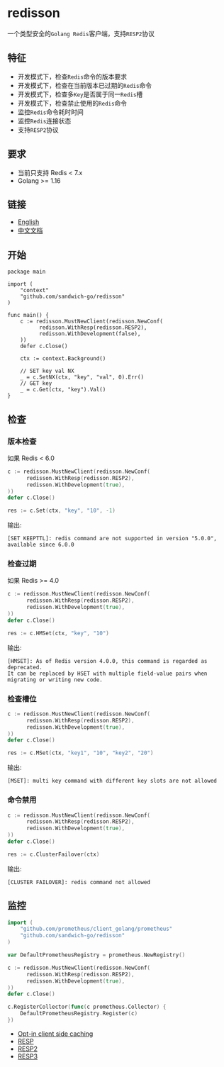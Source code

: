 # redisson

一个类型安全的`Golang Redis`客户端，支持`RESP2`协议

## 特征

* 开发模式下，检查`Redis`命令的版本要求
* 开发模式下，检查在当前版本已过期的`Redis`命令
* 开发模式下，检查多`Key`是否属于同一`Redis`槽
* 开发模式下，检查禁止使用的`Redis`命令
* 监控`Redis`命令耗时时间 
* 监控`Redis`连接状态
* 支持`RESP2`协议


## 要求

* 当前只支持 Redis < 7.x
* Golang >= 1.16

## 链接
* [English](https://github.com/sandwich-go/redisson/blob/version/1.0/README.md)
* [中文文档](https://github.com/sandwich-go/redisson/blob/version/1.0/README_CN.md)

## 开始

```golang
package main

import (
	"context"
	"github.com/sandwich-go/redisson"
)

func main() {
	c := redisson.MustNewClient(redisson.NewConf(
	      redisson.WithResp(redisson.RESP2), 
	      redisson.WithDevelopment(false), 
	))
	defer c.Close()

	ctx := context.Background()

	// SET key val NX
	_ = c.SetNX(ctx, "key", "val", 0).Err()
	// GET key
	_ = c.Get(ctx, "key").Val()
}
```

## 检查
### 版本检查
如果 Redis < 6.0
```go
c := redisson.MustNewClient(redisson.NewConf(
      redisson.WithResp(redisson.RESP2), 
      redisson.WithDevelopment(true), 
))
defer c.Close()

res := c.Set(ctx, "key", "10", -1)
```
输出:
```text
[SET KEEPTTL]: redis command are not supported in version "5.0.0", available since 6.0.0
```

### 检查过期
如果 Redis >= 4.0
```go
c := redisson.MustNewClient(redisson.NewConf(
      redisson.WithResp(redisson.RESP2), 
      redisson.WithDevelopment(true), 
))
defer c.Close()

res := c.HMSet(ctx, "key", "10")
```
输出:
```text
[HMSET]: As of Redis version 4.0.0, this command is regarded as deprecated.
It can be replaced by HSET with multiple field-value pairs when migrating or writing new code.
```

### 检查槽位
```go
c := redisson.MustNewClient(redisson.NewConf(
      redisson.WithResp(redisson.RESP2), 
      redisson.WithDevelopment(true), 
))
defer c.Close()

res := c.MSet(ctx, "key1", "10", "key2", "20")
```
输出:
```text
[MSET]: multi key command with different key slots are not allowed 
```

### 命令禁用
```go
c := redisson.MustNewClient(redisson.NewConf(
      redisson.WithResp(redisson.RESP2), 
      redisson.WithDevelopment(true), 
))
defer c.Close()

res := c.ClusterFailover(ctx)
```
输出:
```text
[CLUSTER FAILOVER]: redis command not allowed 
```

## 监控

```go
import (
    "github.com/prometheus/client_golang/prometheus"
    "github.com/sandwich-go/redisson"
)

var DefaultPrometheusRegistry = prometheus.NewRegistry()

c := redisson.MustNewClient(redisson.NewConf(
      redisson.WithResp(redisson.RESP2),
      redisson.WithDevelopment(true),
))
defer c.Close()

c.RegisterCollector(func(c prometheus.Collector) {
    DefaultPrometheusRegistry.Register(c)
})
```

* [Opt-in client side caching](https://redis.io/docs/manual/client-side-caching/)
* [RESP](https://redis.io/docs/reference/protocol-spec/)
* [RESP2](https://github.com/redis/redis-specifications/blob/master/protocol/RESP2.md)
* [RESP3](https://github.com/antirez/RESP3/blob/master/spec.md)